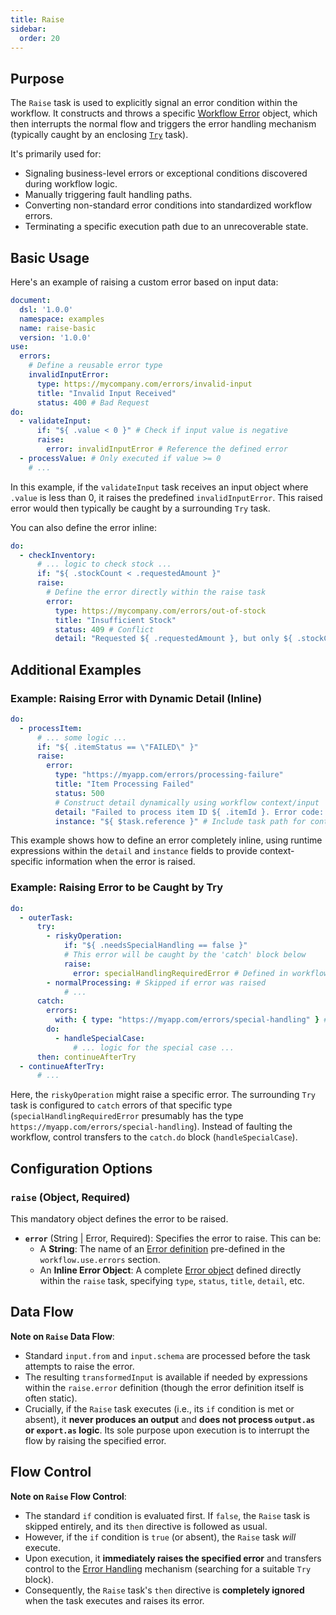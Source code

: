 ```yaml
---
title: Raise
sidebar:
  order: 20
---
```


## Purpose

The `Raise` task is used to explicitly signal an error condition within the workflow.
It constructs and throws a specific [Workflow Error](dsl-error-handling.md) object,
which then interrupts the normal flow and triggers the error handling mechanism
(typically caught by an enclosing [`Try`](dsl-task-try.md) task).

It's primarily used for:

* Signaling business-level errors or exceptional conditions discovered during workflow logic.
* Manually triggering fault handling paths.
* Converting non-standard error conditions into standardized workflow errors.
* Terminating a specific execution path due to an unrecoverable state.

## Basic Usage

Here's an example of raising a custom error based on input data:

```yaml
document:
  dsl: '1.0.0'
  namespace: examples
  name: raise-basic
  version: '1.0.0'
use:
  errors:
    # Define a reusable error type
    invalidInputError:
      type: https://mycompany.com/errors/invalid-input
      title: "Invalid Input Received"
      status: 400 # Bad Request
do:
  - validateInput:
      if: "${ .value < 0 }" # Check if input value is negative
      raise:
        error: invalidInputError # Reference the defined error
  - processValue: # Only executed if value >= 0
    # ...
```

In this example, if the `validateInput` task receives an input object where `.value` is less than 0, it raises the
predefined `invalidInputError`. This raised error
would then typically be caught by a surrounding `Try` task.

You can also define the error inline:

```yaml
do:
  - checkInventory:
      # ... logic to check stock ...
      if: "${ .stockCount < .requestedAmount }"
      raise:
        # Define the error directly within the raise task
        error:
          type: https://mycompany.com/errors/out-of-stock
          title: "Insufficient Stock"
          status: 409 # Conflict
          detail: "Requested ${ .requestedAmount }, but only ${ .stockCount } available."
```

## Additional Examples

### Example: Raising Error with Dynamic Detail (Inline)

```yaml
do:
  - processItem:
      # ... some logic ...
      if: "${ .itemStatus == \"FAILED\" }"
      raise:
        error:
          type: "https://myapp.com/errors/processing-failure"
          title: "Item Processing Failed"
          status: 500
          # Construct detail dynamically using workflow context/input
          detail: "Failed to process item ID ${ .itemId }. Error code: ${ $context.errorCodeFromPreviousStep }"
          instance: "${ $task.reference }" # Include task path for context
```

This example shows how to define an error completely inline, using runtime expressions within the `detail` and `instance` fields to provide context-specific information when the error is raised.

### Example: Raising Error to be Caught by Try

```yaml
do:
  - outerTask:
      try:
        - riskyOperation:
            if: "${ .needsSpecialHandling == false }"
            # This error will be caught by the 'catch' block below
            raise:
              error: specialHandlingRequiredError # Defined in workflow.use.errors
        - normalProcessing: # Skipped if error was raised
            # ...
      catch:
        errors:
          with: { type: "https://myapp.com/errors/special-handling" } # Matches the type from specialHandlingRequiredError
        do:
          - handleSpecialCase:
              # ... logic for the special case ...
      then: continueAfterTry
  - continueAfterTry:
      # ... 
```

Here, the `riskyOperation` might raise a specific error. The surrounding `Try` task is configured to `catch` errors of that specific type (`specialHandlingRequiredError` presumably has the type `https://myapp.com/errors/special-handling`). Instead of faulting the workflow, control transfers to the `catch.do` block (`handleSpecialCase`).

## Configuration Options

### `raise` (Object, Required)

This mandatory object defines the error to be raised.

* **`error`** (String | Error, Required): Specifies the error to raise. This can be:
    * A **String**: The name of an [Error definition](dsl-error-handling.md#error-definition-problem-details)
      pre-defined in the `workflow.use.errors` section.
    * An **Inline Error Object**: A complete [Error object](dsl-error-handling.md#error-definition-problem-details)
      defined directly within the `raise` task, specifying `type`, `status`, `title`, `detail`, etc.

## Data Flow

**Note on `Raise` Data Flow**:
*   Standard `input.from` and `input.schema` are processed before the task attempts to raise the error.
*   The resulting `transformedInput` is available if needed by expressions within the `raise.error` definition (though the error definition itself is often static).
*   Crucially, if the `Raise` task executes (i.e., its `if` condition is met or absent), it **never produces an output** and **does not process `output.as` or `export.as` logic**. Its sole purpose upon execution is to interrupt the flow by raising the specified error.

## Flow Control

**Note on `Raise` Flow Control**:
*   The standard `if` condition is evaluated first. If `false`, the `Raise` task is skipped entirely, and its `then` directive is followed as usual.
*   However, if the `if` condition is `true` (or absent), the `Raise` task *will* execute.
*   Upon execution, it **immediately raises the specified error** and transfers control to the [Error Handling](dsl-error-handling.md) mechanism (searching for a suitable `Try` block).
*   Consequently, the `Raise` task's `then` directive is **completely ignored** when the task executes and raises its error.


